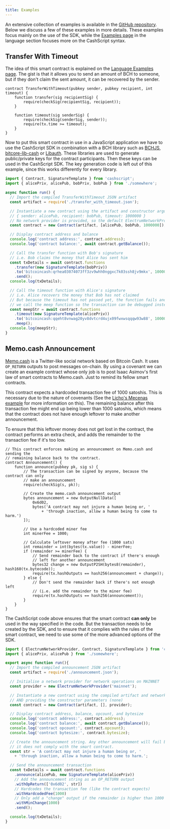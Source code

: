 ```yaml
---
title: Examples
---
```


An extensive collection of examples is available in the [GitHub repository][github-examples]. Below we discuss a few of these examples in more details. These examples focus mainly on the use of the SDK, while the [Examples page](/docs/language/examples) in the language section focuses more on the CashScript syntax.

## Transfer With Timeout
The idea of this smart contract is explained on the [Language Examples page](/docs/language/examples#transfer-with-timeout). The gist is that it allows you to send an amount of BCH to someone, but if they don't claim the sent amount, it can be recovered by the sender.


```solidity title="TransferWithTimeout.cash"
contract TransferWithTimeout(pubkey sender, pubkey recipient, int timeout) {
    function transfer(sig recipientSig) {
        require(checkSig(recipientSig, recipient));
    }

    function timeout(sig senderSig) {
        require(checkSig(senderSig, sender));
        require(tx.time >= timeout);
    }
}
```

Now to put this smart contract in use in a JavaScript application we have to use the CashScript SDK in combination with a BCH library such as [BCHJS][bchjs], [bitcore-lib-cash][bitcore] or [Libauth][libauth]. These libraries are used to generate public/private keys for the contract participants. Then these keys can be used in the CashScript SDK. The key generation code is left out of this example, since this works differently for every library.

```ts title="TransferWithTimeout.js"
import { Contract, SignatureTemplate } from 'cashscript';
import { alicePriv, alicePub, bobPriv, bobPub } from './somewhere';

async function run() {
  // Import the compiled TransferWithTimeout JSON artifact
  const artifact = require('./transfer_with_timeout.json');

  // Instantiate a new contract using the artifact and constructor arguments:
  // { sender: alicePub, recipient: bobPub, timeout: 1000000 }
  // No network provider is provided, so the default ElectrumNetworkProvider is used
  const contract = new Contract(artifact, [alicePub, bobPub, 1000000]);

  // Display contract address and balance
  console.log('contract address:', contract.address);
  console.log('contract balance:', await contract.getBalance());

  // Call the transfer function with Bob's signature
  // i.e. Bob claims the money that Alice has sent him
  const txDetails = await contract.functions
    .transfer(new SignatureTemplate(bobPriv))
    .to('bitcoincash:qrhea03074073ff3zv9whh0nggxc7k03ssh8jv9mkx', 10000)
    .send();
  console.log(txDetails);

  // Call the timeout function with Alice's signature
  // i.e. Alice recovers the money that Bob has not claimed
  // But because the timeout has not passed yet, the function fails and
  // we call the meep function so the transaction can be debugged instead
  const meepStr = await contract.functions
    .timeout(new SignatureTemplate(alicePriv))
    .to('bitcoincash:qqeht8vnwag20yv8dvtcrd4ujx09fwxwsqqqw93w88', 10000)
    .meep();
  console.log(meepStr);
}
```

## Memo.cash Announcement
[Memo.cash](https://memo.cash) is a Twitter-like social network based on Bitcoin Cash. It uses `OP_RETURN` outputs to post messages on-chain. By using a covenant we can create an example contract whose only job is to post Isaac Asimov's first law of smart contracts to Memo.cash. Just to remind its fellow smart contracts.

This contract expects a hardcoded transaction fee of 1000 satoshis. This is necessary due to the nature of covenants (See the [Licho's Mecenas example](/docs/language/examples#lichos-mecenas) for more information on this). The remaining balance after this transaction fee might end up being lower than 1000 satoshis, which means that the contract does not have enough leftover to make another announcement.

To ensure that this leftover money does not get lost in the contract, the contract performs an extra check, and adds the remainder to the transaction fee if it's too low.

```solidity title="Announcement.cash"
// This contract enforces making an announcement on Memo.cash and sending the
// remaining balance back to the contract.
contract Announcement() {
    function announce(pubkey pk, sig s) {
        // The transaction can be signed by anyone, because the contract can only
        // make an announcement
        require(checkSig(s, pk));

        // Create the memo.cash announcement output
        bytes announcement = new OutputNullData([
            0x6d02,
            bytes('A contract may not injure a human being or, '
                + 'through inaction, allow a human being to come to harm.')
        ]);

        // Use a hardcoded miner fee
        int minerFee = 1000;

        // Calculate leftover money after fee (1000 sats)
        int remainder = int(bytes(tx.value)) - minerFee;
        if (remainder >= minerFee) {
            // Send remainder back to the contract if there's enough
            // left for another announcement
            bytes32 change = new OutputP2SH(bytes8(remainder), hash160(tx.bytecode));
            require(tx.hashOutputs == hash256(announcement + change));
        } else {
            // Don't send the remainder back if there's not enough left
            // (i.e. add the remainder to the miner fee)
            require(tx.hashOutputs == hash256(announcement));
        }
    }
}
```

The CashScript code above ensures that the smart contract **can only** be used in the way specified in the code. But the transaction needs to be created by the SDK, and to ensure that it complies with the rules of the smart contract, we need to use some of the more advanced options of the SDK.

```ts title="Announcement.js"
import { ElectrumNetworkProvider, Contract, SignatureTemplate } from 'cashscript';
import { alicePriv, alicePub } from './somewhere';

export async function run(){
  // Import the compiled announcement JSON artifact
  const artifact = require('./announcement.json');

  // Initialise a network provider for network operations on MAINNET
  const provider = new ElectrumNetworkProvider('mainnet');

  // Instantiate a new contract using the compiled artifact and network provider
  // AND providing the constructor parameters (none)
  const contract = new Contract(artifact, [], provider);

  // Display contract address, balance, opcount, and bytesize
  console.log('contract address:', contract.address);
  console.log('contract balance:', await contract.getBalance());
  console.log('contract opcount:', contract.opcount);
  console.log('contract bytesize:', contract.bytesize);

  // Create the announcement string. Any other announcement will fail because
  // it does not comply with the smart contract.
  const str = 'A contract may not injure a human being or, '
    + 'through inaction, allow a human being to come to harm.';

  // Send the announcement transaction
  const txDetails = await contract.functions
    .announce(alicePub, new SignatureTemplate(alicePriv))
    // Add the announcement string as an OP_RETURN output
    .withOpReturn(['0x6d02', str])
    // Hardcodes the transaction fee (like the contract expects)
    .withHardcodedFee(1000)
    // Only add a "change" output if the remainder is higher than 1000
    .withMinChange(1000)
    .send();

  console.log(txDetails);
}
```

[bitbox]: https://developer.bitcoin.com/bitbox/
[electrum-cash]: https://www.npmjs.com/package/electrum-cash
[fullstack]: https://fullstack.cash/
[bchjs]: https://bchjs.fullstack.cash/
[bitcore]: https://github.com/bitpay/bitcore/tree/master/packages/bitcore-lib-cash
[libauth]: https://libauth.org/
[github-examples]: https://github.com/Bitcoin-com/cashscript/tree/master/examples

